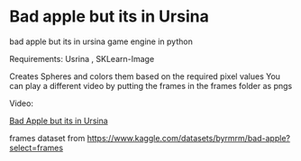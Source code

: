 # Bad apple but its in Ursina
 bad apple but its in ursina game engine in python

Requirements: Usrina , SKLearn-Image

Creates Spheres and colors them based on the required pixel values
You can play a different video by putting the frames in the frames folder as pngs

Video:

[Bad Apple but its in Ursina](https://www.youtube.com/embed/1OJeNDOgFEE?si=zwVzZzUfMf6CV4Yx)

frames dataset from https://www.kaggle.com/datasets/byrmrm/bad-apple?select=frames

